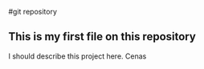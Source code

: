#git repository
## This is my first file on this repository
I should describe this project here.
Cenas